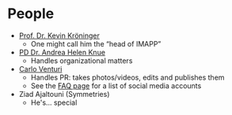# People

* [Prof. Dr. Kevin Kröninger](https://physik.tu-dortmund.de/forschung/forschungsschwerpunkt-medizinphysik/prof-dr-kevin-kroeninger/)
  * One might call him the “head of IMAPP”
* [PD Dr. Andrea Helen Knue](https://kroeninger-group.physik.tu-dortmund.de/arbeitsgruppe/personen/)
  * Handles organizational matters
* [Carlo Venturi](https://www.linkedin.com/in/carlo-venturi-a01343164/)
  * Handles PR: takes photos/videos, edits and publishes them
  * See the [FAQ page](FAQ.md) for a list of social media accounts
* Ziad Ajaltouni (Symmetries)
  * He's… special
